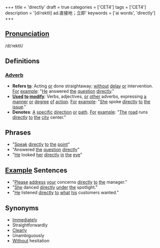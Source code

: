 +++
title = 'directly'
draft = true
categories = ['CET4']
tags = ['CET4']
description = '[diˈrektli] ad.直接地；立即'
keywords = ['ai words', 'directly']
+++

## [Pronunciation](/en/post/pronunciation/)
/dɪˈrektli/

## Definitions
### [Adverb](/en/post/adverb/)
- **Refers [to](/en/post/to/)**: Acting [or](/en/post/or/) done straightaway; [without](/en/post/without/) [delay](/en/post/delay/) [or](/en/post/or/) intervention. [For](/en/post/for/) [example](/en/post/example/): "[He](/en/post/he/) answered [the](/en/post/the/) [question](/en/post/question/) [directly](/en/post/directly/)."
- **[Used](/en/post/used/) [to](/en/post/to/) [modify](/en/post/modify/)**: Verbs, adjectives, [or](/en/post/or/) [other](/en/post/other/) adverbs, expressing [a](/en/post/a/) [manner](/en/post/manner/) [or](/en/post/or/) [degree](/en/post/degree/) [of](/en/post/of/) [action](/en/post/action/). [For](/en/post/for/) [example](/en/post/example/): "[She](/en/post/she/) spoke [directly](/en/post/directly/) [to](/en/post/to/) [the](/en/post/the/) [issue](/en/post/issue/)."
- **Denotes**: [A](/en/post/a/) [specific](/en/post/specific/) [direction](/en/post/direction/) [or](/en/post/or/) [path](/en/post/path/). [For](/en/post/for/) [example](/en/post/example/): "[The](/en/post/the/) [road](/en/post/road/) runs [directly](/en/post/directly/) [to](/en/post/to/) [the](/en/post/the/) [city](/en/post/city/) center."

## Phrases
- "[Speak](/en/post/speak/) [directly](/en/post/directly/) [to](/en/post/to/) [the](/en/post/the/) [point](/en/post/point/)"
- "Answered [the](/en/post/the/) [question](/en/post/question/) [directly](/en/post/directly/)"
- "[He](/en/post/he/) looked [her](/en/post/her/) [directly](/en/post/directly/) [in](/en/post/in/) [the](/en/post/the/) [eye](/en/post/eye/)"

## [Example](/en/post/example/) Sentences
- "[Please](/en/post/please/) [address](/en/post/address/) [your](/en/post/your/) concerns [directly](/en/post/directly/) [to](/en/post/to/) [the](/en/post/the/) manager."
- "[She](/en/post/she/) danced [directly](/en/post/directly/) [under](/en/post/under/) [the](/en/post/the/) spotlight."
- "[He](/en/post/he/) listened [directly](/en/post/directly/) [to](/en/post/to/) [what](/en/post/what/) [his](/en/post/his/) customers wanted."

## Synonyms
- [Immediately](/en/post/immediately/)
- Straightforwardly
- [Clearly](/en/post/clearly/)
- Unambiguously
- [Without](/en/post/without/) hesitation
